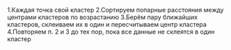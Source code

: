 1.Каждая точка свой кластер
2.Сортируем попарные расстояния между центрами кластеров по
возрастанию
3.Берём пару ближайших кластеров, склеиваем их в один и пересчитываем
центр кластера
4.Повторяем п. 2 и 3 до тех пор, пока все данные не склеятся в один кластер